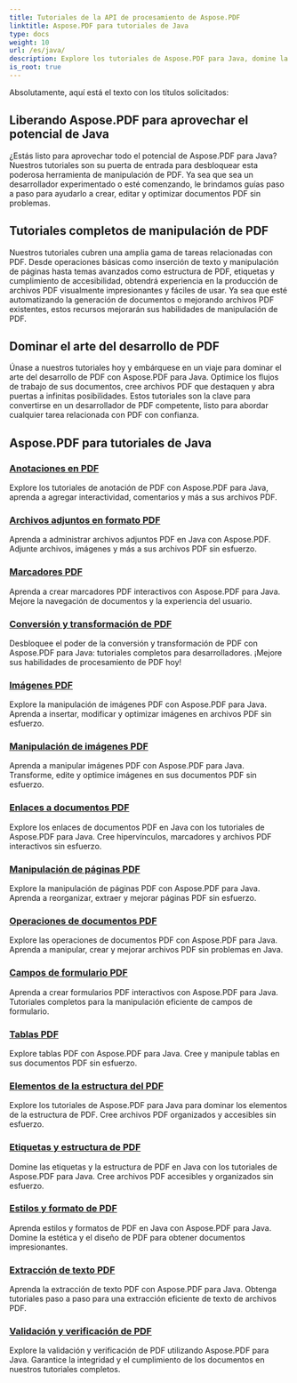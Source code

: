 ```yaml
---
title: Tutoriales de la API de procesamiento de Aspose.PDF
linktitle: Aspose.PDF para tutoriales de Java
type: docs
weight: 10
url: /es/java/
description: Explore los tutoriales de Aspose.PDF para Java, domine la manipulación de PDF y aproveche su poder para crear, editar y optimizar archivos PDF sin problemas.
is_root: true
---
```

Absolutamente, aquí está el texto con los títulos solicitados:

## Liberando Aspose.PDF para aprovechar el potencial de Java

¿Estás listo para aprovechar todo el potencial de Aspose.PDF para Java? Nuestros tutoriales son su puerta de entrada para desbloquear esta poderosa herramienta de manipulación de PDF. Ya sea que sea un desarrollador experimentado o esté comenzando, le brindamos guías paso a paso para ayudarlo a crear, editar y optimizar documentos PDF sin problemas.

## Tutoriales completos de manipulación de PDF

Nuestros tutoriales cubren una amplia gama de tareas relacionadas con PDF. Desde operaciones básicas como inserción de texto y manipulación de páginas hasta temas avanzados como estructura de PDF, etiquetas y cumplimiento de accesibilidad, obtendrá experiencia en la producción de archivos PDF visualmente impresionantes y fáciles de usar. Ya sea que esté automatizando la generación de documentos o mejorando archivos PDF existentes, estos recursos mejorarán sus habilidades de manipulación de PDF.

## Dominar el arte del desarrollo de PDF

Únase a nuestros tutoriales hoy y embárquese en un viaje para dominar el arte del desarrollo de PDF con Aspose.PDF para Java. Optimice los flujos de trabajo de sus documentos, cree archivos PDF que destaquen y abra puertas a infinitas posibilidades. Estos tutoriales son la clave para convertirse en un desarrollador de PDF competente, listo para abordar cualquier tarea relacionada con PDF con confianza.

## Aspose.PDF para tutoriales de Java

### [Anotaciones en PDF](./pdf-annotations/)
Explore los tutoriales de anotación de PDF con Aspose.PDF para Java, aprenda a agregar interactividad, comentarios y más a sus archivos PDF.
### [Archivos adjuntos en formato PDF](./pdf-attachments/)
Aprenda a administrar archivos adjuntos PDF en Java con Aspose.PDF. Adjunte archivos, imágenes y más a sus archivos PDF sin esfuerzo.
### [Marcadores PDF](./pdf-bookmarks/)
Aprenda a crear marcadores PDF interactivos con Aspose.PDF para Java. Mejore la navegación de documentos y la experiencia del usuario.
### [Conversión y transformación de PDF](./pdf-conversion-&-transformation/)
Desbloquee el poder de la conversión y transformación de PDF con Aspose.PDF para Java: tutoriales completos para desarrolladores. ¡Mejore sus habilidades de procesamiento de PDF hoy!
### [Imágenes PDF](./pdf-images/)
Explore la manipulación de imágenes PDF con Aspose.PDF para Java. Aprenda a insertar, modificar y optimizar imágenes en archivos PDF sin esfuerzo.
### [Manipulación de imágenes PDF](./pdf-image-manipulation/)
Aprenda a manipular imágenes PDF con Aspose.PDF para Java. Transforme, edite y optimice imágenes en sus documentos PDF sin esfuerzo.
### [Enlaces a documentos PDF](./pdf-document-links/)
Explore los enlaces de documentos PDF en Java con los tutoriales de Aspose.PDF para Java. Cree hipervínculos, marcadores y archivos PDF interactivos sin esfuerzo.
### [Manipulación de páginas PDF](./pdf-page-manipulation/)
Explore la manipulación de páginas PDF con Aspose.PDF para Java. Aprenda a reorganizar, extraer y mejorar páginas PDF sin esfuerzo.
### [Operaciones de documentos PDF](./pdf-document-operations/)
Explore las operaciones de documentos PDF con Aspose.PDF para Java. Aprenda a manipular, crear y mejorar archivos PDF sin problemas en Java.
### [Campos de formulario PDF](./pdf-form-fields/)
Aprenda a crear formularios PDF interactivos con Aspose.PDF para Java. Tutoriales completos para la manipulación eficiente de campos de formulario.
### [Tablas PDF](./pdf-tables/)
Explore tablas PDF con Aspose.PDF para Java. Cree y manipule tablas en sus documentos PDF sin esfuerzo. 
### [Elementos de la estructura del PDF](./pdf-structure-elements/)
Explore los tutoriales de Aspose.PDF para Java para dominar los elementos de la estructura de PDF. Cree archivos PDF organizados y accesibles sin esfuerzo.
### [Etiquetas y estructura de PDF](./pdf-tags-and-structure/)
Domine las etiquetas y la estructura de PDF en Java con los tutoriales de Aspose.PDF para Java. Cree archivos PDF accesibles y organizados sin esfuerzo.
### [Estilos y formato de PDF](./pdf-styles-and-formatting/)
Aprenda estilos y formatos de PDF en Java con Aspose.PDF para Java. Domine la estética y el diseño de PDF para obtener documentos impresionantes.
### [Extracción de texto PDF](./pdf-text-extraction/)
Aprenda la extracción de texto PDF con Aspose.PDF para Java. Obtenga tutoriales paso a paso para una extracción eficiente de texto de archivos PDF.
### [Validación y verificación de PDF](./pdf-validation-and-verification/)
Explore la validación y verificación de PDF utilizando Aspose.PDF para Java. Garantice la integridad y el cumplimiento de los documentos en nuestros tutoriales completos.